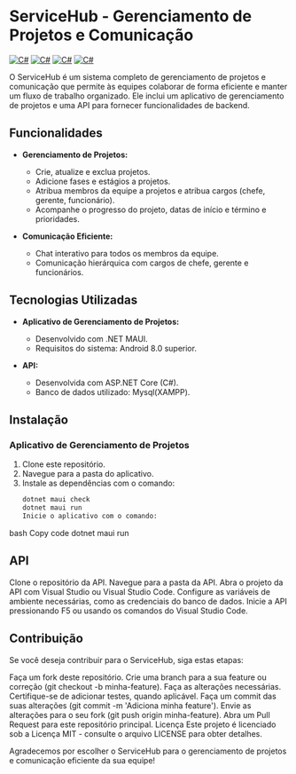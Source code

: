 # ServiceHub - Gerenciamento de Projetos e Comunicação
[![C#](https://img.shields.io/badge/C%23-239120?style=for-the-badge&logo=c-sharp&logoColor=white)](https://www.microsoft.com/en-us/)
[![C#](https://img.shields.io/badge/.NET-512BD4?style=for-the-badge&logo=dotnet&logoColor=white)](https://www.microsoft.com/en-us/)
[![C#](https://img.shields.io/badge/MySQL-005C84?style=for-the-badge&logo=mysql&logoColor=white)](https://www.microsoft.com/en-us/)
[![C#](https://img.shields.io/badge/Android-3DDC84?style=for-the-badge&logo=android&logoColor=white)](https://www.microsoft.com/en-us/)

O ServiceHub é um sistema completo de gerenciamento de projetos e comunicação que permite às equipes colaborar de forma eficiente e manter um fluxo de trabalho organizado. Ele inclui um aplicativo de gerenciamento de projetos e uma API para fornecer funcionalidades de backend.

## Funcionalidades

- **Gerenciamento de Projetos:**
  - Crie, atualize e exclua projetos.
  - Adicione fases e estágios a projetos.
  - Atribua membros da equipe a projetos e atribua cargos (chefe, gerente, funcionário).
  - Acompanhe o progresso do projeto, datas de início e término e prioridades.

- **Comunicação Eficiente:**
  - Chat interativo para todos os membros da equipe.
  - Comunicação hierárquica com cargos de chefe, gerente e funcionários.

## Tecnologias Utilizadas

- **Aplicativo de Gerenciamento de Projetos:**
  - Desenvolvido com .NET MAUI.
  - Requisitos do sistema: Android 8.0 superior.

- **API:**
  - Desenvolvida com ASP.NET Core (C#).
  - Banco de dados utilizado: Mysql(XAMPP).

## Instalação

### Aplicativo de Gerenciamento de Projetos

1. Clone este repositório.
2. Navegue para a pasta do aplicativo.
3. Instale as dependências com o comando:
   ```bash
   dotnet maui check
   dotnet maui run
   Inicie o aplicativo com o comando:   
  bash
  Copy code
  dotnet maui run
  
## API
Clone o repositório da API.
Navegue para a pasta da API.
Abra o projeto da API com Visual Studio ou Visual Studio Code.
Configure as variáveis de ambiente necessárias, como as credenciais do banco de dados.
Inicie a API pressionando F5 ou usando os comandos do Visual Studio Code.

## Contribuição
Se você deseja contribuir para o ServiceHub, siga estas etapas:

Faça um fork deste repositório.
Crie uma branch para a sua feature ou correção (git checkout -b minha-feature).
Faça as alterações necessárias.
Certifique-se de adicionar testes, quando aplicável.
Faça um commit das suas alterações (git commit -m 'Adiciona minha feature').
Envie as alterações para o seu fork (git push origin minha-feature).
Abra um Pull Request para este repositório principal.
Licença
Este projeto é licenciado sob a Licença MIT - consulte o arquivo LICENSE para obter detalhes.

Agradecemos por escolher o ServiceHub para o gerenciamento de projetos e comunicação eficiente da sua equipe!
